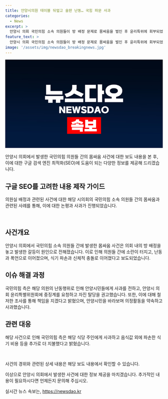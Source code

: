 ```yaml
---
title: 안양시의원 테이블 뒤엎고 술판 난동… 국힘 파문 사과
categories:
  - News
excerpt: >
  안양시 의회 국민의힘 소속 의원들이 방 배정 문제로 몸싸움을 벌인 후 윤리특위에 회부되었지만, 사과와 함께 자진 탈당을 권고받았다. 이에 국민의힘은 안양시민들에게 사과를 전하고, 해당 의원의 중징계를 요청할 것을 의결하였으며, 의정활동에서 체질개선 및 책임감 있는 행동을 약속하며 사건을 반성하고 있다. 사건 발단은 의회 1층의 방 배정을 놓고 시작되었으며, 폭언과 식기 파손으로 이어진 난동으로 이어졌다. A 의원은 사건을 인정하면서도 술에 취했기 때문에 기억이 나지 않는다고 주장하고, 국민의힘 측은 파손비용 등을 지불했다고 밝혔다.
feature_text: >
  안양시 의회 국민의힘 소속 의원들이 방 배정 문제로 몸싸움을 벌인 후 윤리특위에 회부되었지만, 사과와 함께 자진 탈당을 권고받았다. 이에 국민의힘은 안양시민들에게 사과를 전하고, 해당 의원의 중징계를 요청할 것을 의결하였으며, 의정활동에서 체질개선 및 책임감 있는 행동을 약속하며 사건을 반성하고 있다. 사건 발단은 의회 1층의 방 배정을 놓고 시작되었으며, 폭언과 식기 파손으로 이어진 난동으로 이어졌다. A 의원은 사건을 인정하면서도 술에 취했기 때문에 기억이 나지 않는다고 주장하고, 국민의힘 측은 파손비용 등을 지불했다고 밝혔다.
image: '/assets/img/newsdao_breakingnews.jpg'
---
```


<p><img src="/assets/img/newsdao_breakingnews.jpg" alt="ranknews 속보" /></p>

<p>안양시 의회에서 발생한 국민의힘 의원들 간의 몸싸움 사건에 대한 보도 내용을 본 후, 이에 대한 구글 검색 엔진 최적화(SEO)에 도움이 되는 다양한 정보를 제공해 드리겠습니다.</p>

<h2 data-ke-size="size26">구글 SEO를 고려한 내용 제작 가이드</h2>

<p>의원실 배정과 관련된 사건에 대한 해당 시의회의 국민의힘 소속 의원들 간의 몸싸움과 관련된 사례를 통해, 이에 대한 논평과 사과가 진행되었습니다.</p>

<p data-ke-size="size16">&nbsp;</p>

<h2 data-ke-size="size24">사건개요</h2>

<p>안양시 의회에서 국민의힘 소속 의원들 간에 발생한 몸싸움 사건은 의회 내의 방 배정을 놓고 발생한 갈등이 원인으로 전해졌습니다. 이로 인해 의원들 간에 소란이 터지고, 난동과 폭언으로 이어졌으며, 식기 파손과 신체적 충돌로 이어졌다고 보도되었습니다.</p>

<h2 data-ke-size="size24">이슈 해결 과정</h2>

<p>국민의힘 측은 해당 의원의 난동행위로 인해 안양시민들에게 사과를 전하고, 안양시 의회 윤리특별위원회에 중징계를 요청하고 자진 탈당을 권고했습니다. 또한, 이에 대해 철저한 조사를 통해 책임을 지겠다고 밝혔으며, 안양시민을 바라보며 의정활동을 약속하고 사과했습니다.</p>

<h2 data-ke-size="size24">관련 대응</h2>

<p>해당 사건으로 인해 국민의힘 측은 해당 식당 주인에게 사과하고 음식값 외에 파손한 식기 비용 등을 추가로 더 지불했다고 밝혔습니다.</p>

<p data-ke-size="size16">&nbsp;</p>

<p>사건의 경위와 관련된 상세 내용은 해당 보도 내용에서 확인할 수 있습니다.</p>

<p>이상으로 안양시 의회에서 발생한 사건에 대한 정보 제공을 마치겠습니다. 추가적인 내용이 필요하시다면 언제든지 문의해 주십시오.</p>
실시간 뉴스 속보는, <a href="https://newsdao.kr" rel="dofollow">https://newsdao.kr</a>


